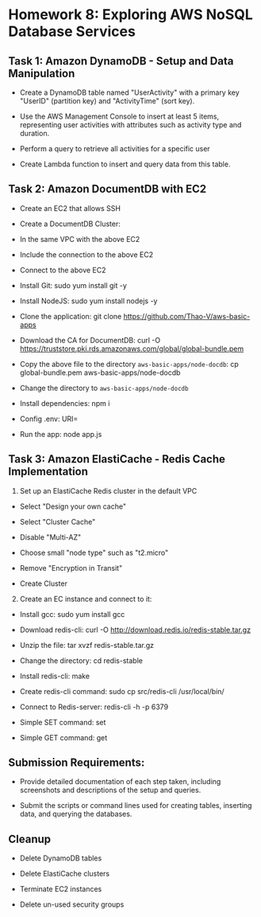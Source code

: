 # Homework 8: Exploring AWS NoSQL Database Services

## Task 1: Amazon DynamoDB - Setup and Data Manipulation

* Create a DynamoDB table named "UserActivity" with a primary key "UserID" (partition key) and "ActivityTime" (sort key).

* Use the AWS Management Console to insert at least 5 items, representing user activities with attributes such as activity type and duration.

* Perform a query to retrieve all activities for a specific user

* Create Lambda function to insert and query data from this table.

## Task 2: Amazon DocumentDB with EC2

* Create an EC2 that allows SSH

* Create a DocumentDB Cluster:

- In the same VPC with the above EC2

- Include the connection to the above EC2

* Connect to the above EC2

- Install Git: sudo yum install git -y

- Install NodeJS: sudo yum install nodejs -y

- Clone the application: git clone https://github.com/Thao-V/aws-basic-apps

- Download the CA for DocumentDB: curl -O https://truststore.pki.rds.amazonaws.com/global/global-bundle.pem

- Copy the above file to the directory `aws-basic-apps/node-docdb`: cp global-bundle.pem aws-basic-apps/node-docdb

- Change the directory to `aws-basic-apps/node-docdb`

- Install dependencies: npm i

- Config .env: URI=<your-connection-string>

- Run the app: node app.js

## Task 3: Amazon ElastiCache - Redis Cache Implementation

1. Set up an ElastiCache Redis cluster in the default VPC

- Select "Design your own cache"

- Select "Cluster Cache"

- Disable "Multi-AZ"

- Choose small "node type" such as "t2.micro"

- Remove "Encryption in Transit"

- Create Cluster

2. Create an EC instance and connect to it:

- Install gcc: sudo yum install gcc

- Download redis-cli: curl -O http://download.redis.io/redis-stable.tar.gz

- Unzip the file: tar xvzf redis-stable.tar.gz

- Change the directory: cd redis-stable

- Install redis-cli: make

- Create redis-cli command: sudo cp src/redis-cli /usr/local/bin/

- Connect to Redis-server: redis-cli -h <cluster-endpoint> -p 6379

- Simple SET command: set <key> <value>

- Simple GET command: get <key>

 

## Submission Requirements:

* Provide detailed documentation of each step taken, including screenshots and descriptions of the setup and queries.

* Submit the scripts or command lines used for creating tables, inserting data, and querying the databases.

 

## Cleanup

* Delete DynamoDB tables

* Delete ElastiCache clusters

* Terminate EC2 instances

* Delete un-used security groups